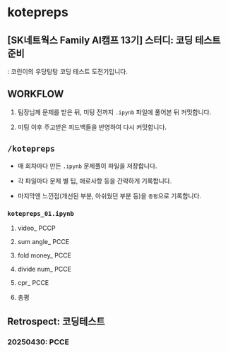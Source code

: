 # kotepreps

## [SK네트웍스 Family AI캠프 13기] 스터디: 코딩 테스트 준비

: 코린이의 우당탕탕 코딩 테스트 도전기입니다.

## WORKFLOW

1. 팀장님께 문제를 받은 뒤, 미팅 전까지 `.ipynb` 파일에 풀어본 뒤 커밋합니다.

2. 미팅 이후 주고받은 피드백들을 반영하여 다시 커밋합니다.

## `/kotepreps`

- 매 회차마다 만든 `.ipynb` 문제풀이 파일을 저장합니다.

- 각 파일마다 문제 별 팁, 애로사항 등을 간략하게 기록합니다.

- 마지막엔 느낀점(개선된 부분, 아쉬웠던 부분 등)을 `총평`으로 기록합니다.

### `kotepreps_01.ipynb`

1. video_ PCCP

2. sum angle_ PCCE

3. fold money_ PCCE

4. divide num_ PCCE

5. cpr_ PCCE

6. 총평

## Retrospect: 코딩테스트

### 20250430: PCCE